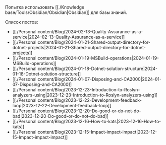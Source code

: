 Попытка использовать [[./Knowledge base/Tools/Obsidian/Obsidian|Obsidian]] для базы знаний.


Список постов:
- [[./Personal content/Blog/2024-02-13-Quality-Assurance-as-a-service|2024-02-13-Quality-Assurance-as-a-service]]
- [[./Personal content/Blog/2024-01-21-Shared-output-directory-for-dotnet-projects|2024-01-21-Shared-output-directory-for-dotnet-projects]]
- [[./Personal content/Blog/2024-01-19-MSBuild-operations|2024-01-19-MSBuild-operations]]
- [[./Personal content/Blog/2024-01-18-Dotnet-solution-structure|2024-01-18-Dotnet-solution-structure]]
- [[./Personal content/Blog/2024-01-07-Disposing-and-CA2000|2024-01-07-Disposing-and-CA2000]]
- [[./Personal content/Blog/2023-12-23-Introduction-to-Roslyn-analyzers-using|2023-12-23-Introduction-to-Roslyn-analyzers-using]]
- [[./Personal content/Blog/2023-12-22-Development-feedback-loop|2023-12-22-Development-feedback-loop]]
- [[./Personal content/Blog/2023-12-20-Do-good-or-do-not-do-bad|2023-12-20-Do-good-or-do-not-do-bad]]
- [[./Personal content/Blog/2023-12-16-How-to-kats|2023-12-16-How-to-kats]]
- [[./Personal content/Blog/2023-12-15-Impact-impact-impact|2023-12-15-Impact-impact-impact]]

